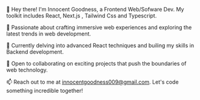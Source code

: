 👋 Hey there! I'm Innocent Goodness, a Frontend Web/Sofware Dev. My toolkit includes React, Next.js , Tailwind Css and Typescript.

👀 Passionate about crafting immersive web experiences and exploring the latest trends in web development.

🌱 Currently delving into advanced React techniques and builing  my skills in Backend development.

💞️ Open to collaborating on exciting projects that push the boundaries of web technology.

📫 Reach out to me at innocentgoodness009@gmail.com. Let's code something incredible together!

